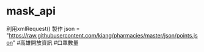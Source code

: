 # mask_api
利用xmlRequest() 製作
json = "https://raw.githubusercontent.com/kiang/pharmacies/master/json/points.json"
#高雄開放資訊 #口罩數量
